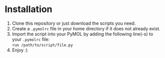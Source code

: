 # Installation

1. Clone this repository or just download the scripts you need.
2. Create a `.pymolrc` file in your home directory if it does not already exist.
3. Import the script into your PyMOL by adding the following line(-s) to your `.pymolrc` file:\
   `run /path/to/script/file.py`
4. Enjoy :)
